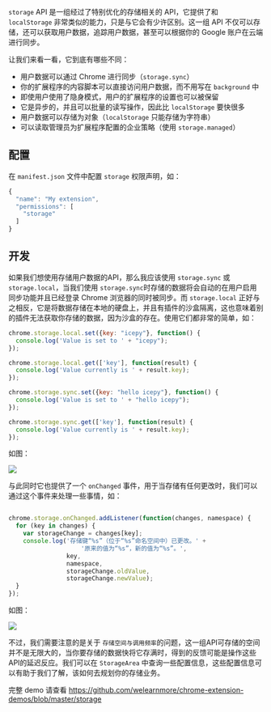 `storage` API 是一组经过了特别优化的存储相关的 API，它提供了和 `localStorage` 非常类似的能力，只是与它会有少许区别。这一组 API 不仅可以存储，还可以获取用户数据，追踪用户数据，甚至可以根据你的 Google 账户在云端进行同步。

让我们来看一看，它到底有哪些不同：

- 用户数据可以通过 Chrome 进行同步（`storage.sync`）
- 你的扩展程序的内容脚本可以直接访问用户数据，而不用写在 `background` 中
- 即使用户使用了隐身模式，用户的扩展程序的设置也可以被保留
- 它是异步的，并且可以批量的读写操作，因此比 `localStorage` 要快很多
- 用户数据可以存储为对象（`localStorage` 只能存储为字符串）
- 可以读取管理员为扩展程序配置的企业策略（使用 `storage.managed`）

## 配置

在 `manifest.json` 文件中配置 `storage` 权限声明，如：

```javascript
{
  "name": "My extension",
  "permissions": [
    "storage"
  ]
}
```

## 开发

如果我们想使用存储用户数据的API，那么我应该使用 `storage.sync` 或 `storage.local`，当我们使用 `storage.sync`时存储的数据将会自动的在用户启用同步功能并且已经登录 Chrome 浏览器的同时被同步。而 `storage.local` 正好与之相反，它是将数据存储在本地的硬盘上，并且有插件的沙盒隔离，这也意味着别的插件无法获取你存储的数据，因为沙盒的存在。使用它们都非常的简单，如：

```javascript
chrome.storage.local.set({key: "icepy"}, function() {
  console.log('Value is set to ' + "icepy");
});

chrome.storage.local.get(['key'], function(result) {
  console.log('Value currently is ' + result.key);
});
```

```javascript
chrome.storage.sync.set({key: "hello icepy"}, function() {
  console.log('Value is set to ' + "hello icepy");
});

chrome.storage.sync.get(['key'], function(result) {
  console.log('Value currently is ' + result.key);
});
```

如图：

![](../images/chap-02-11.png)

与此同时它也提供了一个 `onChanged` 事件，用于当存储有任何更改时，我们可以通过这个事件来处理一些事情，如：

```javascript

chrome.storage.onChanged.addListener(function(changes, namespace) {
  for (key in changes) {
    var storageChange = changes[key];
    console.log('存储键“%s”（位于“%s”命名空间中）已更改。' +
                    '原来的值为“%s”，新的值为“%s”。',
                key,
                namespace,
                storageChange.oldValue,
                storageChange.newValue);
  }
});
```

如图：

![](../images/chap-02-12.png)

不过，我们需要注意的是关于 `存储空间与调用频率`的问题，这一组API可存储的空间并不是无限大的，当你要存储的数据快将它存满时，得到的反馈可能是操作这些API的延迟反应。我们可以在 `StorageArea` 中查询一些配置信息，这些配置信息可以有助于我们了解，该如何去规划你的存储业务。

完整 demo 请查看 https://github.com/welearnmore/chrome-extension-demos/blob/master/storage